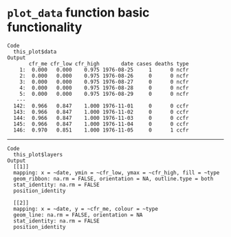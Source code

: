 # `plot_data` function basic functionality

    Code
      this_plot$data
    Output
           cfr_me cfr_low cfr_high       date cases deaths type
        1:  0.000   0.000    0.975 1976-08-25     1      0 ncfr
        2:  0.000   0.000    0.975 1976-08-26     0      0 ncfr
        3:  0.000   0.000    0.975 1976-08-27     0      0 ncfr
        4:  0.000   0.000    0.975 1976-08-28     0      0 ncfr
        5:  0.000   0.000    0.975 1976-08-29     0      0 ncfr
       ---                                                     
      142:  0.966   0.847    1.000 1976-11-01     0      0 ccfr
      143:  0.966   0.847    1.000 1976-11-02     0      0 ccfr
      144:  0.966   0.847    1.000 1976-11-03     0      0 ccfr
      145:  0.966   0.847    1.000 1976-11-04     0      0 ccfr
      146:  0.970   0.851    1.000 1976-11-05     0      1 ccfr

---

    Code
      this_plot$layers
    Output
      [[1]]
      mapping: x = ~date, ymin = ~cfr_low, ymax = ~cfr_high, fill = ~type 
      geom_ribbon: na.rm = FALSE, orientation = NA, outline.type = both
      stat_identity: na.rm = FALSE
      position_identity 
      
      [[2]]
      mapping: x = ~date, y = ~cfr_me, colour = ~type 
      geom_line: na.rm = FALSE, orientation = NA
      stat_identity: na.rm = FALSE
      position_identity 
      

